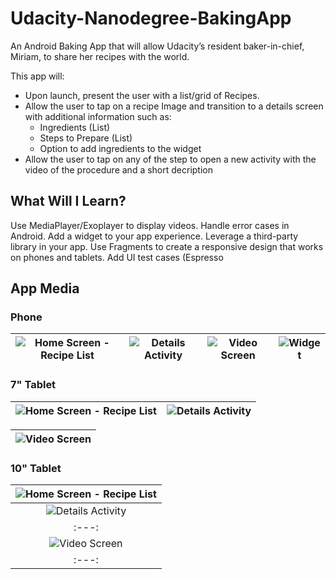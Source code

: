 # Udacity-Nanodegree-BakingApp
 An Android Baking App that will allow Udacity’s resident baker-in-chief, Miriam, to share her recipes with the world.

 This app will:

 - Upon launch, present the user with a list/grid of Recipes.
 - Allow the user to tap on a recipe Image and transition to a details screen with additional information such as:
   - Ingredients (List)
   - Steps to Prepare (List)
   - Option to add ingredients to the widget
 - Allow the user to tap on any of the step to open a new activity with the video of the procedure and a short decription
   
## What Will I Learn?
Use MediaPlayer/Exoplayer to display videos.
Handle error cases in Android.
Add a widget to your app experience.
Leverage a third-party library in your app.
Use Fragments to create a responsive design that works on phones and tablets.
Add UI test cases (Espresso

## App Media

### Phone

| ![Home Screen - Recipe List](https://i.postimg.cc/pdMpf8g6/Screen-Shot-2018-12-18-at-8-55-17-PM.png) | ![Details Activity](https://i.postimg.cc/HxpnKmW0/Screen-Shot-2018-12-18-at-8-55-34-PM.png)| ![Video Screen](https://i.postimg.cc/Wzz3N7kh/Screen-Shot-2018-12-18-at-9-02-27-PM.png) | ![Widget](https://i.postimg.cc/c4VHWw4L/Screen-Shot-2018-12-18-at-9-05-41-PM.png) |
|:---:|:---:|:---:|:---:|

### 7" Tablet

| ![Home Screen - Recipe List](https://i.postimg.cc/vH1BC3yK/Screen-Shot-2018-12-18-at-8-58-47-PM.png) | ![Details Activity](https://i.postimg.cc/bv0d3rPN/Screen-Shot-2018-12-18-at-8-59-10-PM.png)| 
|:---:|:---:|

|![Video Screen](https://i.postimg.cc/SQ1RZHB8/Screen-Shot-2018-12-18-at-8-59-28-PM.png) |
|:---:|

### 10" Tablet

|![Home Screen - Recipe List](https://i.postimg.cc/FH3KHz7g/Screen-Shot-2018-12-18-at-9-16-45-PM.png)| 
|:---:|
|![Details Activity](https://i.postimg.cc/G2qtnf9W/Screen-Shot-2018-12-18-at-9-16-57-PM.png)| 
|:---:|
|![Video Screen](https://i.postimg.cc/PqMr17bC/Screen-Shot-2018-12-18-at-9-17-12-PM.png)|
|:---:|
